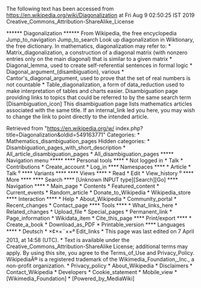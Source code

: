 The following text has been accessed from https://en.wikipedia.org/wiki/Diagonalization at Fri Aug 9 02:50:25 IST 2019
Creative_Commons_Attribution-ShareAlike_License




















****** Diagonalization ******
From Wikipedia, the free encyclopedia
Jump_to_navigation Jump_to_search
 Look up diagonalization in Wiktionary, the free dictionary.
In mathematics, diagonalization may refer to:
    * Matrix_diagonalization, a construction of a diagonal matrix (with nonzero
      entries only on the main diagonal) that is similar to a given matrix
    * Diagonal_lemma, used to create self-referential sentences in formal logic
    * Diagonal_argument_(disambiguation), various
    * Cantor's_diagonal_argument, used to prove that the set of real numbers is
      not countable
    * Table_diagonalization, a form of data_reduction used to make
      interpretation of tables and charts easier.
                      Disambiguation page providing links to topics that could
                      be referred to by the same search term
[Disambiguation_icon] This disambiguation page lists mathematics articles
                      associated with the same title.
                      If an internal_link led you here, you may wish to change
                      the link to point directly to the intended article.

Retrieved from "https://en.wikipedia.org/w/
index.php?title=Diagonalization&oldid=549163771"
Categories:
    * Mathematics_disambiguation_pages
Hidden categories:
    * Disambiguation_pages_with_short_description
    * All_article_disambiguation_pages
    * All_disambiguation_pages
***** Navigation menu *****
**** Personal tools ****
    * Not logged in
    * Talk
    * Contributions
    * Create_account
    * Log_in
**** Namespaces ****
    * Article
    * Talk
⁰
**** Variants ****
**** Views ****
    * Read
    * Edit
    * View_history
⁰
**** More ****
**** Search ****
[Unknown INPUT type][Search][Go]
**** Navigation ****
    * Main_page
    * Contents
    * Featured_content
    * Current_events
    * Random_article
    * Donate_to_Wikipedia
    * Wikipedia_store
**** Interaction ****
    * Help
    * About_Wikipedia
    * Community_portal
    * Recent_changes
    * Contact_page
**** Tools ****
    * What_links_here
    * Related_changes
    * Upload_file
    * Special_pages
    * Permanent_link
    * Page_information
    * Wikidata_item
    * Cite_this_page
**** Print/export ****
    * Create_a_book
    * Download_as_PDF
    * Printable_version
**** Languages ****
    * Deutsch
    * ×¢××¨××ª
Edit_links
    * This page was last edited on 7 April 2013, at 14:58 (UTC).
    * Text is available under the Creative_Commons_Attribution-ShareAlike
      License; additional terms may apply. By using this site, you agree to the
      Terms_of_Use and Privacy_Policy. WikipediaÂ® is a registered trademark of
      the Wikimedia_Foundation,_Inc., a non-profit organization.
    * Privacy_policy
    * About_Wikipedia
    * Disclaimers
    * Contact_Wikipedia
    * Developers
    * Cookie_statement
    * Mobile_view
    * [Wikimedia_Foundation]
    * [Powered_by_MediaWiki]
